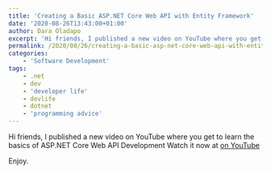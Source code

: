 ```yaml
---
title: 'Creating a Basic ASP.NET Core Web API with Entity Framework'
date: '2020-08-26T13:43:00+01:00'
author: Dara Oladapo
excerpt: 'Hi friends, I published a new video on YouTube where you get to learn the basics of ASP.NET Core Web API Development'
permalink: /2020/08/26/creating-a-basic-asp-net-core-web-api-with-entity-framework/
categories:
    - 'Software Development'
tags:
    - .net
    - dev
    - 'developer life'
    - devlife
    - dotnet
    - 'programming advice'
---
```


Hi friends, I published a new video on YouTube where you get to learn the basics of ASP.NET Core Web API Development Watch it now at [on YouTube](https://www.youtube.com/watch?v=m1ISYt1RE2k)

Enjoy.